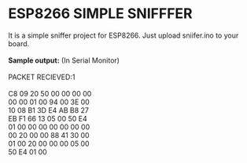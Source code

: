 # ESP8266 SIMPLE SNIFFFER<br>
It is a simple sniffer project for ESP8266. Just upload sniifer.ino to your board.<br><br>
**Sample output:** (In Serial Monitor)<br><br>
PACKET RECIEVED:1<br><br>
C8 09 20 50 00 00 00 00 <br>
00 00 01 00 94 00 3E 00 <br>
10 08 B1 3D E4 AB B8 27 <br>
EB F1 66 13 05 00 50 E4 <br>
01 00 00 00 00 00 00 00 <br>
00 20 00 00 88 41 30 00 <br>
01 00 20 00 00 00 05 00 <br>
50 E4 01 00 <br>






